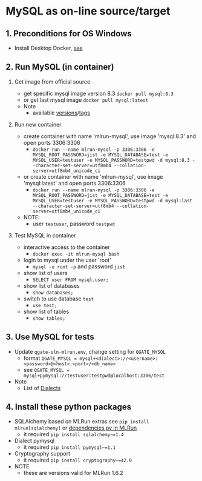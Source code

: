 # MySQL as on-line source/target

## 1. Preconditions for OS Windows

 - Install Desktop Docker, [see](./desktopdocker.md)

## 2. Run MySQL (in container)

1. Get image from official source
   - get specific mysql image version 8.3 `docker pull mysql:8.3`
   - or get last mysql image `docker pull mysql:latest`
   - Note
     - available [versions](https://hub.docker.com/_/mysql)/[tags](https://hub.docker.com/_/mysql/tags)

2. Run new container
   - create container with name 'mlrun-mysql', use image 'mysql:8.3' and open ports 3306:3306
     - `docker run --name mlrun-mysql -p 3306:3306 -e MYSQL_ROOT_PASSWORD=jist -e MYSQL_DATABASE=test -e MYSQL_USER=testuser -e MYSQL_PASSWORD=testpwd -d mysql:8.3 --character-set-server=utf8mb4 --collation-server=utf8mb4_unicode_ci`
   - or create container with name 'mlrun-mysql', use image 'mysql:latest' and open ports 3306:3306
     - `docker run --name mlrun-mysql -p 3306:3306 -e MYSQL_ROOT_PASSWORD=jist -e MYSQL_DATABASE=test -e MYSQL_USER=testuser -e MYSQL_PASSWORD=testpwd -d mysql:last --character-set-server=utf8mb4 --collation-server=utf8mb4_unicode_ci`
   - NOTE:
     - user `testuser`, password `testpwd`

3. Test MySQL in container
   - interactive access to the container
     - `docker exec -it mlrun-mysql bash`
   - login to mysql under the user 'root'
     - `mysql -u root -p` and password `jist`
   - show list of users
     - `SELECT user FROM mysql.user;`
   - show list of databases
     - `show databases;`
   - switch to use database `test`
     - `use test;`
   - show list of tables
     - `show tables;`

## 3. Use MySQL for tests

 - Update `qgate-sln-mlrun.env`, change setting for `QGATE_MYSQL`
   - format `QGATE_MYSQL = mysql+<dialect>://<username>:<password>@<host>:<port>/<db_name>`
   - see `QGATE_MYSQL = mysql+pymysql://testuser:testpwd@localhost:3306/test`
 - Note
   - List of [Dialects](https://docs.sqlalchemy.org/en/20/dialects/index.html)

## 4. Install these python packages

 - SQLAlchemy based on MLRun extras see `pip install mlrun[sqlalchemy]` or [dependencies.py in MLRun](https://github.com/mlrun/mlrun/blob/development/dependencies.py)
   - it required `pip install sqlalchemy~=1.4`
 - Dialect pymysql
   - it required `pip install pymysql~=1.1`
 - Cryptography support
   - it required `pip install cryptography~=42.0`
 - NOTE
   - these are versions valid for MLRun 1.6.2

